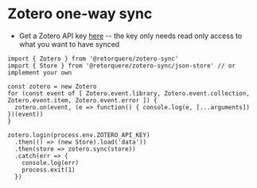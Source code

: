 # Zotero one-way sync

* Get a Zotero API key [here](https://www.zotero.org/settings/keys/new) -- the key only needs read only access to what you want to have synced


```
import { Zotero } from '@retorquere/zotero-sync'
import { Store } from '@retorquere/zotero-sync/json-store' // or implement your own

const zotero = new Zotero
for (const event of [ Zotero.event.library, Zotero.event.collection, Zotero.event.item, Zotero.event.error ]) {
  zotero.on(event, (e => function() { console.log(e, [...arguments]) })(event))
}

zotero.login(process.env.ZOTERO_API_KEY)
  .then(() => (new Store).load('data'))
  .then(store => zotero.sync(store))
  .catch(err => {
    console.log(err)
    process.exit(1)
  })
```
